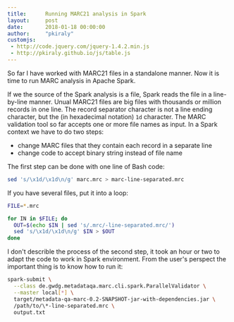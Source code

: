 ```yaml
---
title:      Running MARC21 analysis in Spark
layout:     post
date:       2018-01-18 00:00:00
author:     "pkiraly"
customjs:
 - http://code.jquery.com/jquery-1.4.2.min.js
 - http://pkiraly.github.io/js/table.js
---
```


So far I have worked with MARC21 files in a standalone manner. Now it is time to run MARC analysis in Apache Spark.

<!-- more --> 

If we the source of the Spark analysis is a file, Spark reads the file in a line-by-line manner. Unual MARC21 files
are big files with thousands or million records in one line. The record separator character is not a line ending character,
but the (in hexadecimal notation) `1d` character. The MARC validation tool so far accepts one or more file names as input.
In a Spark context we have to do two steps:

* change MARC files that they contain each record in a separate line
* change code to accept binary string instead of file name

The first step can be done with one line of Bash code:

```bash
sed 's/\x1d/\x1d\n/g' marc.mrc > marc-line-separated.mrc
```

If you have several files, put it into a loop:

```bash
FILE=*.mrc

for IN in $FILE; do
  OUT=$(echo $IN | sed 's/.mrc/-line-separated.mrc/')
  sed 's/\x1d/\x1d\n/g' $IN > $OUT
done
```

I don't describle the process of the second step, it took an hour or two to adapt the code to work in Spark environment.
From the user's perspect the important thing is to know how to run it:

```bash
spark-submit \
  --class de.gwdg.metadataqa.marc.cli.spark.ParallelValidator \
  --master local[*] \
  target/metadata-qa-marc-0.2-SNAPSHOT-jar-with-dependencies.jar \
  /path/to/\*-line-separated.mrc \
  output.txt
```
